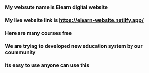 ### My websute name is Elearn digital website
### My live website link is https://elearn-website.netlify.app/
### Here are many courses free
### We are trying to developed new education system by our coummunity
### Its easy to use anyone can use this